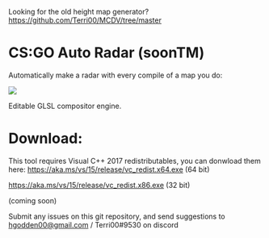 Looking for the old height map generator?
https://github.com/Terri00/MCDV/tree/master

# CS:GO Auto Radar (soonTM)
Automatically make a radar with every compile of a map you do:

![](https://i.imgur.com/kEkdJND.png)

Editable GLSL compositor engine.

# Download:
This tool requires Visual C++ 2017 redistributables, you can donwload them here:
https://aka.ms/vs/15/release/vc_redist.x64.exe (64 bit)

https://aka.ms/vs/15/release/vc_redist.x86.exe (32 bit)

(coming soon)

Submit any issues on this git repository, and send suggestions to hgodden00@gmail.com / Terri00#9530 on discord
